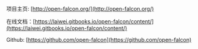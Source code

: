 项目主页: [http://open-falcon.org/](http://open-falcon.org/)

在线文档：[https://laiwei.gitbooks.io/open-falcon/content/](https://laiwei.gitbooks.io/open-falcon/content/)

Github: [https://github.com/open-falcon](https://github.com/open-falcon)

